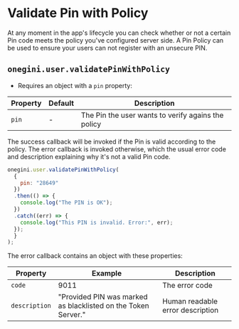 # Validate Pin with Policy

At any moment in the app's lifecycle you can check whether or not a certain Pin code meets the policy you've configured server side.
A Pin Policy can be used to ensure your users can not register with an unsecure PIN.

## `onegini.user.validatePinWithPolicy`

- Requires an object with a `pin` property:

| Property | Default | Description |
| --- | --- | --- |
| `pin` | - | The Pin the user wants to verify agains the policy

The success callback will be invoked if the Pin is valid according to the policy. The error callback is invoked otherwise, which the usual error code and description explaining why it's not a valid Pin code.

```js
onegini.user.validatePinWithPolicy(
  {
    pin: "28649"
  })
  .then(() => {
    console.log("The PIN is OK");
  })
  .catch((err) => {
    console.log("This PIN is invalid. Error:", err);
  });
  }
);
```

The error callback contains an object with these properties:

| Property | Example | Description |
| --- | --- | --- |
| `code` | 9011 | The error code
| `description` | "Provided PIN was marked as blacklisted on the Token Server." | Human readable error description
